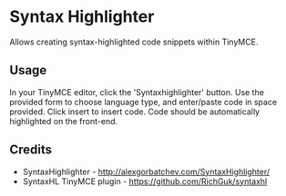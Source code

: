# Syntax Highlighter

Allows creating syntax-highlighted code snippets within TinyMCE.

## Usage

In your TinyMCE editor, click the 'Syntaxhighlighter' button. Use the provided form to choose language type, and enter/paste code in space provided.
Click insert to insert code. Code should be automatically highlighted on the front-end.

## Credits

 * SyntaxHighlighter - http://alexgorbatchev.com/SyntaxHighlighter/
 * SyntaxHL TinyMCE plugin - https://github.com/RichGuk/syntaxhl
